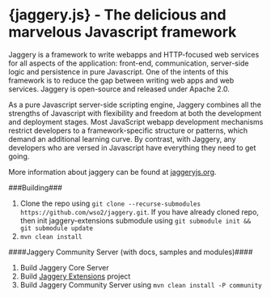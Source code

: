 {jaggery.js} - The delicious and marvelous Javascript framework
============================================

Jaggery is a framework to write webapps and HTTP-focused web services 
for all aspects of the application: front-end, communication, server-side
logic and persistence in pure Javascript. One of the intents of this
framework is to reduce the gap between writing web apps and web services.
Jaggery is open-source and released under Apache 2.0.

As a pure Javascript server-side scripting engine, Jaggery combines all
the strengths of Javascript with flexibility and freedom at both the
development and deployment stages. Most JavaScript webapp development
mechanisms restrict developers to a framework-specific structure or
patterns, which demand an additional learning curve. By contrast, with
Jaggery, any developers who are versed in Javascript have everything
they need to get going.

More information about jaggery can be found at 
[jaggeryjs.org](http://jaggeryjs.org).

###Building###

1. Clone the repo using `git clone --recurse-submodules https://github.com/wso2/jaggery.git`.
If you have already cloned repo, then init jaggery-extensions submodule using `git submodule init && git submodule update`
2. `mvn clean install`


####Jaggery Community Server (with docs, samples and modules)####

1. Build Jaggery Core Server
2. Build [Jaggery Extensions](https://github.com/wso2/jaggery-extensions) project
3. Build Jaggery Community Server using `mvn clean install -P community`

